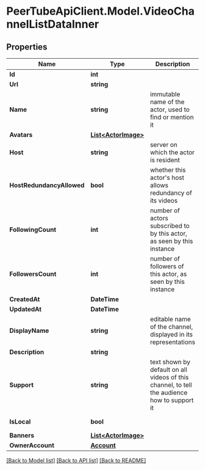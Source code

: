 # PeerTubeApiClient.Model.VideoChannelListDataInner

## Properties

Name | Type | Description | Notes
------------ | ------------- | ------------- | -------------
**Id** | **int** |  | [optional] 
**Url** | **string** |  | [optional] 
**Name** | **string** | immutable name of the actor, used to find or mention it | [optional] 
**Avatars** | [**List&lt;ActorImage&gt;**](ActorImage.md) |  | [optional] 
**Host** | **string** | server on which the actor is resident | [optional] 
**HostRedundancyAllowed** | **bool** | whether this actor&#39;s host allows redundancy of its videos | [optional] 
**FollowingCount** | **int** | number of actors subscribed to by this actor, as seen by this instance | [optional] 
**FollowersCount** | **int** | number of followers of this actor, as seen by this instance | [optional] 
**CreatedAt** | **DateTime** |  | [optional] 
**UpdatedAt** | **DateTime** |  | [optional] 
**DisplayName** | **string** | editable name of the channel, displayed in its representations | [optional] 
**Description** | **string** |  | [optional] 
**Support** | **string** | text shown by default on all videos of this channel, to tell the audience how to support it | [optional] 
**IsLocal** | **bool** |  | [optional] [readonly] 
**Banners** | [**List&lt;ActorImage&gt;**](ActorImage.md) |  | [optional] 
**OwnerAccount** | [**Account**](Account.md) |  | [optional] 

[[Back to Model list]](../README.md#documentation-for-models) [[Back to API list]](../README.md#documentation-for-api-endpoints) [[Back to README]](../README.md)


